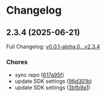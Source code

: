# Changelog

## 2.3.4 (2025-06-21)

Full Changelog: [v0.0.1-alpha.0...v2.3.4](https://github.com/Boomchainlab/chonk9k/compare/v0.0.1-alpha.0...v2.3.4)

### Chores

* sync repo ([617a95f](https://github.com/Boomchainlab/chonk9k/commit/617a95f925b96b9493bf4ac9c937f1bddfbc6042))
* update SDK settings ([96d301b](https://github.com/Boomchainlab/chonk9k/commit/96d301bbdd4e66e317a4f66fcf4976a254c1fa4e))
* update SDK settings ([3bfb9a1](https://github.com/Boomchainlab/chonk9k/commit/3bfb9a1a4ea4e1f7343f005f05024adb1895ff1c))
